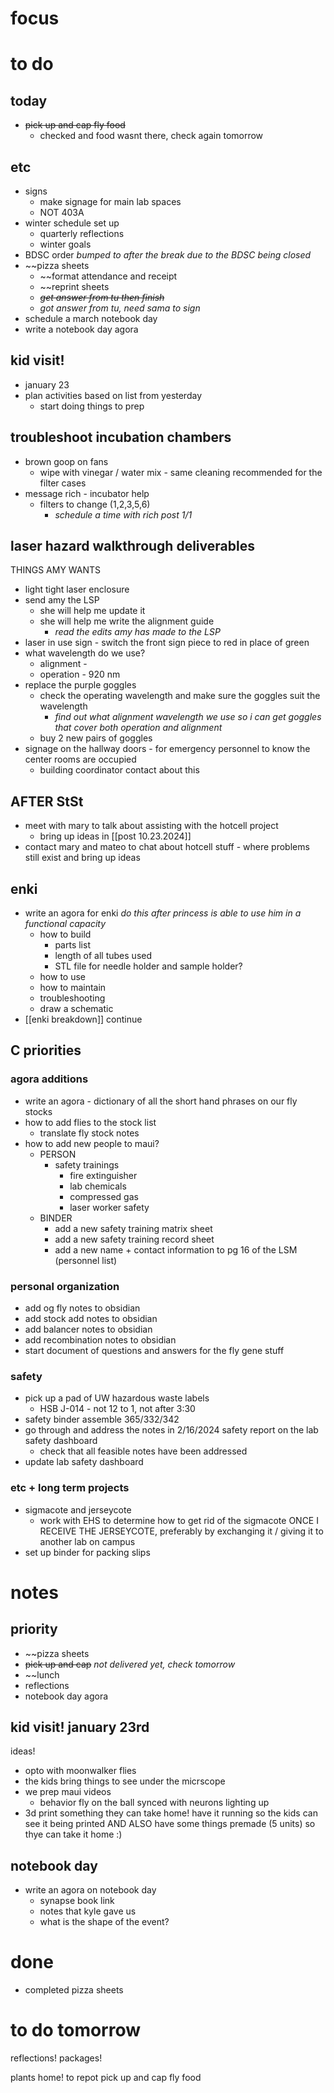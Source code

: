 # focus

# to do
## today
- ~~pick up and cap fly food~~
	- checked and food wasnt there, check again tomorrow
## etc
- signs
	- make signage for main lab spaces
	- NOT 403A
- winter schedule set up
	- quarterly reflections 
	- winter goals
- BDSC order *bumped to after the break due to the BDSC being closed*
- ~~pizza sheets
	- ~~format attendance and receipt
	- ~~reprint sheets
	- ~~*get answer from tu then finish*~~
	- *got answer from tu, need sama to sign*
- schedule a march notebook day
- write a notebook day agora

## kid visit!
- january 23
- plan activities based on list from yesterday
	- start doing things to prep
## troubleshoot incubation chambers
- brown goop on fans
	- wipe with vinegar / water mix - same cleaning recommended for the filter cases
- message rich - incubator help
	- filters to change (1,2,3,5,6)
		- *schedule a time with rich post 1/1*
## laser hazard walkthrough deliverables
THINGS AMY WANTS
- light tight laser enclosure
- send amy the LSP
	- she will help me update it
	- she will help me write the alignment guide
		- *read the edits amy has made to the LSP*
- laser in use sign - switch the front sign piece to red in place of green
- what wavelength do we use?
	- alignment -
	- operation - 920 nm
- replace the purple goggles 
	- check the operating wavelength and make sure the goggles suit the wavelength
		- *find out what alignment wavelength we use so i can get goggles that cover both operation and alignment*
	- buy 2 new pairs of goggles
- signage on the hallway doors - for emergency personnel to know the center rooms are occupied
	- building coordinator contact about this
## AFTER StSt
- meet with mary to talk about assisting with the hotcell project
	- bring up ideas in [[post 10.23.2024]]
- contact mary and mateo to chat about hotcell stuff - where problems still exist and bring up ideas
## enki
- write an agora for enki *do this after princess is able to use him in a functional capacity*
	- how to build 
		- parts list
		- length of all tubes used
		- STL file for needle holder and sample holder?
	- how to use
	- how to maintain
	- troubleshooting
	- draw a schematic
- [[enki breakdown]] continue
## C priorities 
### agora additions
- write an agora - dictionary of all the short hand phrases on our fly stocks
- how to add flies to the stock list
	- translate fly stock notes
- how to add new people to maui?
	- PERSON
		- safety trainings
			- fire extinguisher
			- lab chemicals
			- compressed gas
			- laser worker safety
	- BINDER
		- add a new safety training matrix sheet
		- add a new safety training record sheet
		- add a new name + contact information to pg 16 of the LSM (personnel list)
### personal organization
- add og fly notes to obsidian
- add stock add notes to obsidian
- add balancer notes to obsidian
- add recombination notes to obsidian
- start document of questions and answers for the fly gene stuff
### safety
- pick up a pad of UW hazardous waste labels 
	- HSB J-014 - not 12 to 1, not after 3:30
- safety binder assemble 365/332/342
- go through and address the notes in 2/16/2024 safety report on the lab safety dashboard
	- check that all feasible notes have been addressed
- update lab safety dashboard
### etc + long term projects
- sigmacote and jerseycote
	- work with EHS to determine how to get rid of the sigmacote ONCE I RECEIVE THE JERSEYCOTE, preferably by exchanging it / giving it to another lab on campus
- set up binder for packing slips

# notes
## priority
- ~~pizza sheets
- ~~pick up and cap~~ *not delivered yet, check tomorrow*
- ~~lunch
- reflections
- notebook day agora
## kid visit! january 23rd
ideas!
- opto with moonwalker flies
- the kids bring things to see under the micrscope
- we prep maui videos 
	- behavior fly on the ball synced with neurons lighting up
- 3d print something they can take home! have it running so the kids can see it being printed AND ALSO have some things premade (5 units) so thye can take it home :)
## notebook day
- write an agora on notebook day
	- synapse book link
	- notes that kyle gave us
	- what is the shape of the event?
# done
- completed pizza sheets
# to do tomorrow
reflections!
packages!

plants home! to repot
pick up and cap fly food